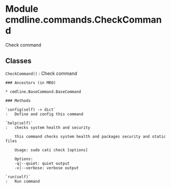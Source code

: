 Module cmdline.commands.CheckCommand
====================================
Check command

Classes
-------

`CheckCommand()`
:   Check command

    ### Ancestors (in MRO)

    * cmdline.BaseCommand.BaseCommand

    ### Methods

    `config(self) ‑> dict`
    :   Define and config this command

    `help(self)`
    :   checks system health and security
        
        this command checks system health and packages security and static files
        
        Usage: sudo cati check [options]
        
        Options:
        -q|--quiet: quiet output
        -v|--verbose: verbose output

    `run(self)`
    :   Run command